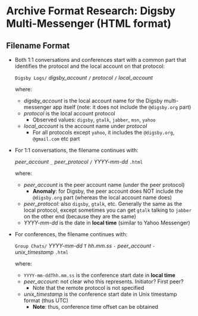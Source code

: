 Archive Format Research: Digsby Multi-Messenger (HTML format)
=============================================================


Filename Format
---------------

- Both 1:1 conversations and conferences start with a common part that identifies the protocol and the local account on that protocol:

  `Digsby Logs/` *digsby_account* `/` *protocol* `/` *local_account*
  
  where:
  
  - *digsby_account* is the local account name for the Digsby multi-messenger app itself (note: it does not include the `@digsby.org` part)
  - *protocol* is the local account protocol
    - Observed values: `digsby`, `gtalk`, `jabber`, `msn`, `yahoo`
  - *local_account* is the account name under *protocol*
    - For all protocols except `yahoo`, it includes the `@digsby.org`, `@gmail.com` etc part

- For 1:1 conversations, the filename continues with:

  *peer_account* `_` *peer_protocol* `/` *YYYY-mm-dd* `.html`
  
  where:
  
  - *peer_account* is the peer account name (under the peer protocol)
    - **Anomaly**: for Digsby, the peer account does NOT include the `@digsby.org` part (whereas the local account name does)
  - *peer_protocol*: also `digsby`, `gtalk`, etc. Generally the same as the local protocol, except sometimes you can get `gtalk` talking to `jabber` on the other end (because they are the same)
  - *YYYY-mm-dd* is the date in **local time** (similar to Yahoo Messenger)

- For conferences, the filename continues with:

  `Group Chats/` *YYYY-mm-dd* `T` *hh.mm.ss* ` - ` *peer_account* `-` *unix_timestamp* `.html`

  where:
  
  - `YYYY-mm-ddThh.mm.ss` is the conference start date in **local time**
  - *peer_account*: not clear who this represents. Initiator? First peer?
    - Note that the remote protocol is not specified
  - *unix_timestamp* is the conference start date in Unix timestamp format (thus UTC)
    - **Note**: thus, conference time offset can be obtained
